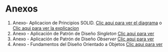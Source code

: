 # Anexos

1. Anexo- Aplicacion de Principios SOLID. [Clic aqui para ver el diagrama](https://drive.google.com/file/d/1qZJosMgn10v9M26Pvztl5EjyS5qN7PhR/view?usp=sharing) o [Clic aqui para ver la explicacion](https://docs.google.com/document/d/19LHXWdl0tmWrLCTt4GA72Vxifa6Sohz08Pr2AQhOBzg/edit?usp=sharing)
2. Anexo - Aplicación de Patrón de Diseño *Singleton* [Clic aqui para ver](https://docs.google.com/document/d/19LHXWdl0tmWrLCTt4GA72Vxifa6Sohz08Pr2AQhOBzg/edit?usp=sharing)
3. Anexo - Aplicación de Patrón de Diseño *Observer* [Clic aqui para ver](https://docs.google.com/document/d/19LHXWdl0tmWrLCTt4GA72Vxifa6Sohz08Pr2AQhOBzg/edit?usp=sharing)
4. Anexo - Fundamentos del Diseño Orientado a Objetos [Clic aqui para ver](FundamentosDOO.md)
